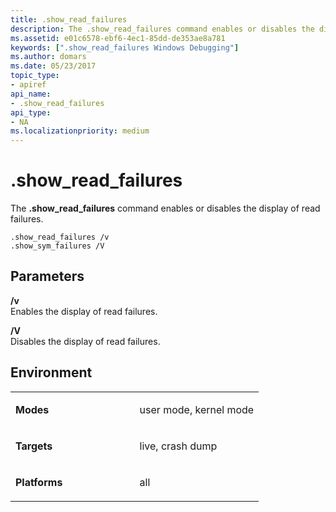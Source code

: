```yaml
---
title: .show_read_failures
description: The .show_read_failures command enables or disables the display of read failures.
ms.assetid: e01c6578-ebf6-4ec1-85dd-de353ae8a781
keywords: [".show_read_failures Windows Debugging"]
ms.author: domars
ms.date: 05/23/2017
topic_type:
- apiref
api_name:
- .show_read_failures
api_type:
- NA
ms.localizationpriority: medium
---
```


# .show\_read\_failures


The **.show\_read\_failures** command enables or disables the display of read failures.

```dbgcmd
.show_read_failures /v 
.show_sym_failures /V
```

## <span id="Parameters"></span><span id="parameters"></span><span id="PARAMETERS"></span>Parameters


<span id="________v______"></span><span id="________V______"></span> **/v**   
Enables the display of read failures.

<span id="________V______"></span><span id="________v______"></span> **/V**   
Disables the display of read failures.

## <span id="Environment"></span><span id="environment"></span><span id="ENVIRONMENT"></span>Environment


<table>
<colgroup>
<col width="50%" />
<col width="50%" />
</colgroup>
<tbody>
<tr class="odd">
<td align="left"><p><strong>Modes</strong></p></td>
<td align="left"><p>user mode, kernel mode</p></td>
</tr>
<tr class="even">
<td align="left"><p><strong>Targets</strong></p></td>
<td align="left"><p>live, crash dump</p></td>
</tr>
<tr class="odd">
<td align="left"><p><strong>Platforms</strong></p></td>
<td align="left"><p>all</p></td>
</tr>
</tbody>
</table>

 

 

 





